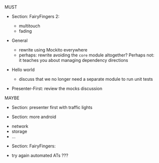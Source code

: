 
MUST

* Section: FairyFingers 2:
  - multitouch
  - fading

* General
  - rewrite using Mockito everywhere
  - perhaps: rewrite avoiding the `core` module altogether?  Perhaps not: it teaches you about managing dependency directions

* Hello world
  - discuss that we no longer need a separate module to run unit tests

* Presenter-First: review the mocks discussion

MAYBE

* Section: presenter first with traffic lights

* Section: more android
 - network
 - storage
 - ...

* Section: FairyFingers:
 - try again automated ATs ???
